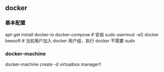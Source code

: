 ## docker

### 基本配置
apt-get install docker-io docker-compose # 安装 
sudo usermod -aG docker beesoft # 当前用户加入 docker 用户组，执行 docker 不需要 sudo

### docker-machine
docker-machine create -d virtualbox manager1
